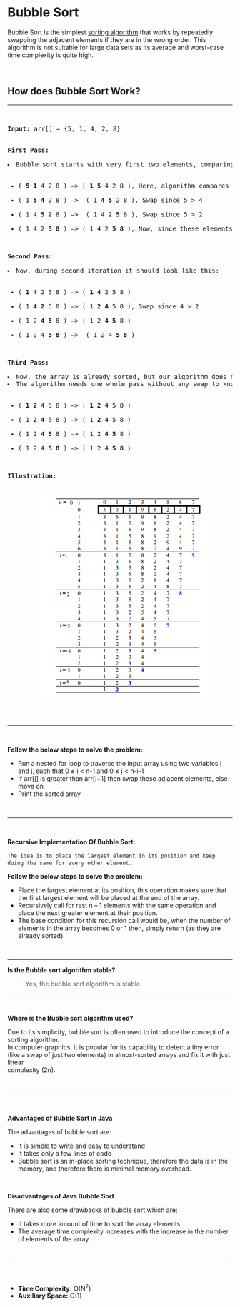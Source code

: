 # Bubble Sort

Bubble Sort is the simplest <u>sorting algorithm</u> that works by repeatedly swapping the adjacent elements if they are in the wrong order. This algorithm is not suitable for large data sets as its average and worst-case time complexity is quite high.

<br>

## How does Bubble Sort Work?
---

<br>

<pre>
<b>Input:</b> arr[] = {5, 1, 4, 2, 8}


<b>First Pass:</b>

<li>Bubble sort starts with very first two elements, comparing them to check which one is greater.
<ul>
    <li>( <b>5 1</b> 4 2 8 ) –> ( <b>1 5</b> 4 2 8 ), Here, algorithm compares the first two elements, and swaps since 5 > 1. 
    <li>( 1 <b>5 4</b> 2 8 ) –>  ( 1 <b>4 5</b> 2 8 ), Swap since 5 > 4 
    <li>( 1 4 <b>5 2</b> 8 ) –>  ( 1 4 <b>2 5</b> 8 ), Swap since 5 > 2 
    <li>( 1 4 2 <b>5 8</b> ) –> ( 1 4 2 <b>5 8</b> ), Now, since these elements are already in order (8 > 5), algorithm does not swap them.
</ul>

<b>Second Pass: </b>

<li>Now, during second iteration it should look like this:
<ul>
    <li>( <b>1 4</b> 2 5 8 ) –> ( <b>1 4</b> 2 5 8 ) 
    <li>( 1 <b>4 2</b> 5 8 ) –> ( 1 <b>2 4</b> 5 8 ), Swap since 4 > 2 
    <li>( 1 2 <b>4 5</b> 8 ) –> ( 1 2 <b>4 5</b> 8 ) 
    <li>( 1 2 4 <b>5 8</b> ) –>  ( 1 2 4 <b>5 8</b> ) 
</ul>

<b>Third Pass:</b>

<li>Now, the array is already sorted, but our algorithm does not know if it is completed.
<li>The algorithm needs one whole pass without any swap to know it is sorted.
<ul>
    <li>( <b>1 2</b> 4 5 8 ) –> ( <b>1 2</b> 4 5 8 ) 
    <li>( 1 <b>2 4</b> 5 8 ) –> ( 1 <b>2 4</b> 5 8 ) 
    <li>( 1 2 <b>4 5</b> 8 ) –> ( 1 2 <b>4 5</b> 8 ) 
    <li>( 1 2 4 <b>5 8</b> ) –> ( 1 2 4 <b>5 8</b> )
</ul>

<b>Illustration:</b>

<center>
    <img src='images/bubble-sort-illustration.png' alt='Bubble Sort Illustration'>
</center>
</pre>

<br>

---

<br>

**Follow the below steps to solve the problem:**

* Run a nested for loop to traverse the input array using two variables i and j, such that 0 ≤ i < n-1 and 0 ≤ j < n-i-1
* If arr[j] is greater than arr[j+1] then swap these adjacent elements, else move on
* Print the sorted array

<br>

---

<br>

**Recursive Implementation Of Bubble Sort:**

```
The idea is to place the largest element in its position and keep doing the same for every other element.
```

**Follow the below steps to solve the problem:**

* Place the largest element at its position, this operation makes sure that the first largest element will be placed at the end of the array.
* Recursively call for rest n – 1 elements with the same operation and place the next greater element at their position.
* The base condition for this recursion call would be, when the number of elements in the array becomes 0 or 1 then, simply return (as they are already sorted).

<br>

---


**Is the Bubble sort algorithm stable?**


>Yes, the bubble sort algorithm is stable.

---

<br>

**Where is the Bubble sort algorithm used?**

Due to its simplicity, bubble sort is often used to introduce the concept of a sorting algorithm. <br>
In computer graphics, it is popular for its capability to detect a tiny error (like a swap of just two elements) in almost-sorted arrays and fix it with just linear <br>
complexity (2n). 

<br>

---

<br>

**Advantages of Bubble Sort in Java**

The advantages of bubble sort are:

* It is simple to write and easy to understand
* It takes only a few lines of code
* Bubble sort is an in-place sorting technique, therefore the data is in the memory, and therefore there is minimal memory overhead.

<br>

**Disadvantages of Java Bubble Sort**

There are also some drawbacks of bubble sort which are:

* It takes more amount of time to sort the array elements.
* The average time complexity increases with the increase in the number of elements of the array.

<br>

---

<br>

* **Time Complexity:** O(N<sup>2</sup>)
* **Auxiliary Space:** O(1)